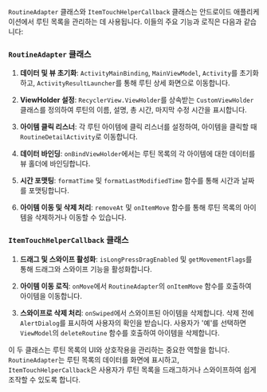 `RoutineAdapter` 클래스와 `ItemTouchHelperCallback` 클래스는 안드로이드 애플리케이션에서 루틴 목록을 관리하는 데 사용됩니다. 이들의 주요 기능과 로직은 다음과 같습니다:

### `RoutineAdapter` 클래스
1. **데이터 및 뷰 초기화**: `ActivityMainBinding`, `MainViewModel`, `Activity`를 초기화하고, `ActivityResultLauncher`를 통해 루틴 상세 화면으로 이동합니다.

2. **ViewHolder 설정**: `RecyclerView.ViewHolder`를 상속받는 `CustomViewHolder` 클래스를 정의하여 루틴의 이름, 설명, 총 시간, 마지막 수정 시간을 표시합니다.

3. **아이템 클릭 리스너**: 각 루틴 아이템에 클릭 리스너를 설정하여, 아이템을 클릭할 때 `RoutineDetailActivity`로 이동합니다.

4. **데이터 바인딩**: `onBindViewHolder`에서는 루틴 목록의 각 아이템에 대한 데이터를 뷰 홀더에 바인딩합니다.

5. **시간 포맷팅**: `formatTime` 및 `formatLastModifiedTime` 함수를 통해 시간과 날짜를 포맷팅합니다.

6. **아이템 이동 및 삭제 처리**: `removeAt` 및 `onItemMove` 함수를 통해 루틴 목록의 아이템을 삭제하거나 이동할 수 있습니다.

### `ItemTouchHelperCallback` 클래스
1. **드래그 및 스와이프 활성화**: `isLongPressDragEnabled` 및 `getMovementFlags`를 통해 드래그와 스와이프 기능을 활성화합니다.

2. **아이템 이동 로직**: `onMove`에서 `RoutineAdapter`의 `onItemMove` 함수를 호출하여 아이템을 이동합니다.

3. **스와이프로 삭제 처리**: `onSwiped`에서 스와이프된 아이템을 삭제합니다. 삭제 전에 `AlertDialog`를 표시하여 사용자의 확인을 받습니다. 사용자가 '예'를 선택하면 `ViewModel`의 `deleteRoutine` 함수를 호출하여 아이템을 삭제합니다.

이 두 클래스는 루틴 목록의 UI와 상호작용을 관리하는 중요한 역할을 합니다. `RoutineAdapter`는 루틴 목록의 데이터를 화면에 표시하고, `ItemTouchHelperCallback`은 사용자가 루틴 목록을 드래그하거나 스와이프하여 쉽게 조작할 수 있도록 합니다.